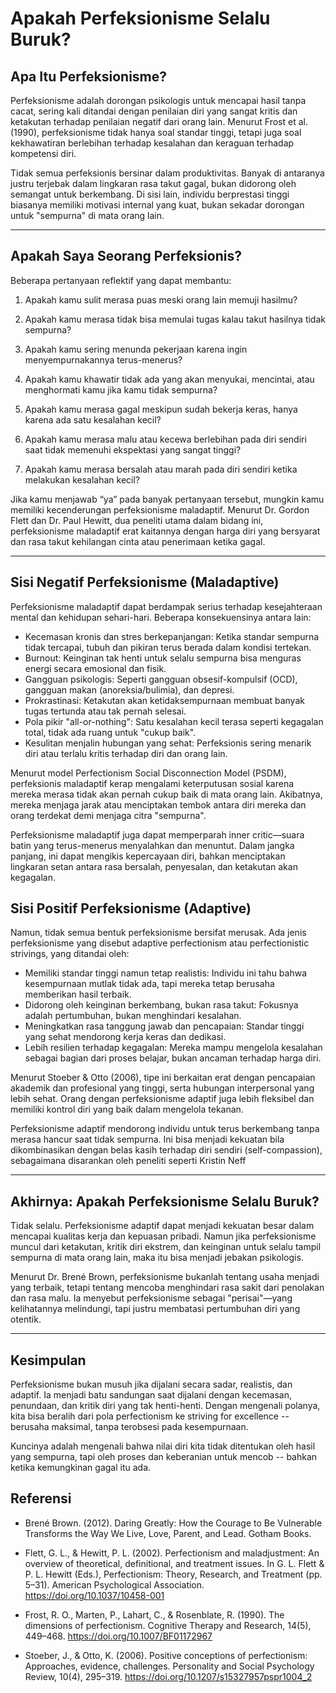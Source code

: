 # Apakah Perfeksionisme Selalu Buruk?


<!--more-->

## Apa Itu Perfeksionisme?

Perfeksionisme adalah dorongan psikologis untuk mencapai hasil tanpa cacat, sering kali ditandai dengan penilaian diri yang sangat kritis dan ketakutan terhadap penilaian negatif dari orang lain. Menurut Frost et al. (1990), perfeksionisme tidak hanya soal standar tinggi, tetapi juga soal kekhawatiran berlebihan terhadap kesalahan dan keraguan terhadap kompetensi diri.

Tidak semua perfeksionis bersinar dalam produktivitas. Banyak di antaranya justru terjebak dalam lingkaran rasa takut gagal, bukan didorong oleh semangat untuk berkembang. Di sisi lain, individu berprestasi tinggi biasanya memiliki motivasi internal yang kuat, bukan sekadar dorongan untuk "sempurna" di mata orang lain.

---
## Apakah Saya Seorang Perfeksionis?

Beberapa pertanyaan reflektif yang dapat membantu:

1. Apakah kamu sulit merasa puas meski orang lain memuji hasilmu?

2. Apakah kamu merasa tidak bisa memulai tugas kalau takut hasilnya tidak sempurna?
3. Apakah kamu sering menunda pekerjaan karena ingin menyempurnakannya terus-menerus?
4. Apakah kamu khawatir tidak ada yang akan menyukai, mencintai, atau menghormati kamu jika kamu tidak sempurna?
5. Apakah kamu merasa gagal meskipun sudah bekerja keras, hanya karena ada satu kesalahan kecil?
6. Apakah kamu merasa malu atau kecewa berlebihan pada diri sendiri saat tidak memenuhi ekspektasi yang sangat tinggi?
7. Apakah kamu merasa bersalah atau marah pada diri sendiri ketika melakukan kesalahan kecil?


Jika kamu menjawab “ya” pada banyak pertanyaan tersebut, mungkin kamu memiliki kecenderungan perfeksionisme maladaptif. Menurut Dr. Gordon Flett dan Dr. Paul Hewitt, dua peneliti utama dalam bidang ini, perfeksionisme maladaptif erat kaitannya dengan harga diri yang bersyarat dan rasa takut kehilangan cinta atau penerimaan ketika gagal.

---
## Sisi Negatif Perfeksionisme (Maladaptive)

Perfeksionisme maladaptif dapat berdampak serius terhadap kesejahteraan mental dan kehidupan sehari-hari. Beberapa konsekuensinya antara lain:

- Kecemasan kronis dan stres berkepanjangan: Ketika standar sempurna tidak tercapai, tubuh dan pikiran terus berada dalam kondisi tertekan.
- Burnout: Keinginan tak henti untuk selalu sempurna bisa menguras energi secara emosional dan fisik.
- Gangguan psikologis: Seperti gangguan obsesif-kompulsif (OCD), gangguan makan (anoreksia/bulimia), dan depresi.
- Prokrastinasi: Ketakutan akan ketidaksempurnaan membuat banyak tugas tertunda atau tak pernah selesai.
- Pola pikir "all-or-nothing": Satu kesalahan kecil terasa seperti kegagalan total, tidak ada ruang untuk "cukup baik".
- Kesulitan menjalin hubungan yang sehat: Perfeksionis sering menarik diri atau terlalu kritis terhadap diri dan orang lain.

Menurut model Perfectionism Social Disconnection Model (PSDM), perfeksionis maladaptif kerap mengalami keterputusan sosial karena mereka merasa tidak akan pernah cukup baik di mata orang lain. Akibatnya, mereka menjaga jarak atau menciptakan tembok antara diri mereka dan orang terdekat demi menjaga citra "sempurna".

Perfeksionisme maladaptif juga dapat memperparah inner critic—suara batin yang terus-menerus menyalahkan dan menuntut. Dalam jangka panjang, ini dapat mengikis kepercayaan diri, bahkan menciptakan lingkaran setan antara rasa bersalah, penyesalan, dan ketakutan akan kegagalan.

## Sisi Positif Perfeksionisme (Adaptive)

Namun, tidak semua bentuk perfeksionisme bersifat merusak. Ada jenis perfeksionisme yang disebut adaptive perfectionism atau perfectionistic strivings, yang ditandai oleh:

- Memiliki standar tinggi namun tetap realistis: Individu ini tahu bahwa kesempurnaan mutlak tidak ada, tapi mereka tetap berusaha memberikan hasil terbaik.
- Didorong oleh keinginan berkembang, bukan rasa takut: Fokusnya adalah pertumbuhan, bukan menghindari kesalahan.
- Meningkatkan rasa tanggung jawab dan pencapaian: Standar tinggi yang sehat mendorong kerja keras dan dedikasi.
- Lebih resilien terhadap kegagalan: Mereka mampu mengelola kesalahan sebagai bagian dari proses belajar, bukan ancaman terhadap harga diri.

Menurut Stoeber & Otto (2006), tipe ini berkaitan erat dengan pencapaian akademik dan profesional yang tinggi, serta hubungan interpersonal yang lebih sehat. Orang dengan perfeksionisme adaptif juga lebih fleksibel dan memiliki kontrol diri yang baik dalam mengelola tekanan.

Perfeksionisme adaptif mendorong individu untuk terus berkembang tanpa merasa hancur saat tidak sempurna. Ini bisa menjadi kekuatan bila dikombinasikan dengan belas kasih terhadap diri sendiri (self-compassion), sebagaimana disarankan oleh peneliti seperti Kristin Neff

---
## Akhirnya: Apakah Perfeksionisme Selalu Buruk?

Tidak selalu. Perfeksionisme adaptif dapat menjadi kekuatan besar dalam mencapai kualitas kerja dan kepuasan pribadi. Namun jika perfeksionisme muncul dari ketakutan, kritik diri ekstrem, dan keinginan untuk selalu tampil sempurna di mata orang lain, maka itu bisa menjadi jebakan psikologis.

Menurut Dr. Brené Brown, perfeksionisme bukanlah tentang usaha menjadi yang terbaik, tetapi tentang mencoba menghindari rasa sakit dari penolakan dan rasa malu. Ia menyebut perfeksionisme sebagai "perisai"—yang kelihatannya melindungi, tapi justru membatasi pertumbuhan diri yang otentik.

---
## Kesimpulan

Perfeksionisme bukan musuh jika dijalani secara sadar, realistis, dan adaptif. Ia menjadi batu sandungan saat dijalani dengan kecemasan, penundaan, dan kritik diri yang tak henti-henti. Dengan mengenali polanya, kita bisa beralih dari pola perfectionism ke striving for excellence -- berusaha maksimal, tanpa terobsesi pada kesempurnaan.

Kuncinya adalah mengenali bahwa nilai diri kita tidak ditentukan oleh hasil yang sempurna, tapi oleh proses dan keberanian untuk mencob -- bahkan ketika kemungkinan gagal itu ada.

## Referensi
- Brené Brown. (2012). Daring Greatly: How the Courage to Be Vulnerable Transforms the Way We Live, Love, Parent, and Lead. Gotham Books.

- Flett, G. L., & Hewitt, P. L. (2002). Perfectionism and maladjustment: An overview of theoretical, definitional, and treatment issues. In G. L. Flett & P. L. Hewitt (Eds.), Perfectionism: Theory, Research, and Treatment (pp. 5–31). American Psychological Association. https://doi.org/10.1037/10458-001

- Frost, R. O., Marten, P., Lahart, C., & Rosenblate, R. (1990). The dimensions of perfectionism. Cognitive Therapy and Research, 14(5), 449–468. https://doi.org/10.1007/BF01172967

- Stoeber, J., & Otto, K. (2006). Positive conceptions of perfectionism: Approaches, evidence, challenges. Personality and Social Psychology Review, 10(4), 295–319. https://doi.org/10.1207/s15327957pspr1004_2
